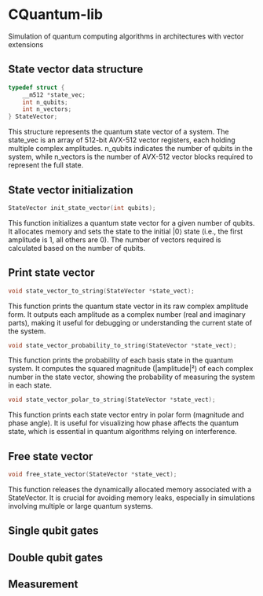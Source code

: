 
# CQuantum-lib

Simulation of quantum computing algorithms in architectures with vector extensions



## State vector data structure

```c
typedef struct {
    __m512 *state_vec;
    int n_qubits;
    int n_vectors;
} StateVector;
```
This structure represents the quantum state vector of a system. The state_vec is an array of 512-bit AVX-512 vector registers, each holding multiple complex amplitudes. n_qubits indicates the number of qubits in the system, while n_vectors is the number of AVX-512 vector blocks required to represent the full state.


## State vector initialization

```c
StateVector init_state_vector(int qubits);
```
This function initializes a quantum state vector for a given number of qubits. It allocates memory and sets the state to the initial |0⟩ state (i.e., the first amplitude is 1, all others are 0). The number of vectors required is calculated based on the number of qubits.

## Print state vector

```c
void state_vector_to_string(StateVector *state_vect);
```
This function prints the quantum state vector in its raw complex amplitude form. It outputs each amplitude as a complex number (real and imaginary parts), making it useful for debugging or understanding the current state of the system.

```c
void state_vector_probability_to_string(StateVector *state_vect);
```
This function prints the probability of each basis state in the quantum system. It computes the squared magnitude (|amplitude|²) of each complex number in the state vector, showing the probability of measuring the system in each state.

```c
void state_vector_polar_to_string(StateVector *state_vect);
```
This function prints each state vector entry in polar form (magnitude and phase angle). It is useful for visualizing how phase affects the quantum state, which is essential in quantum algorithms relying on interference.

## Free state vector

```c
void free_state_vector(StateVector *state_vect);
```
This function releases the dynamically allocated memory associated with a StateVector. It is crucial for avoiding memory leaks, especially in simulations involving multiple or large quantum systems.

## Single qubit gates
## Double qubit gates
## Measurement
